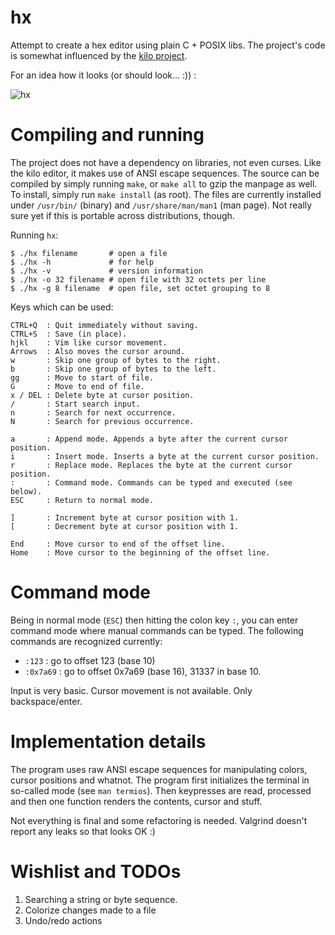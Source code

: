 # hx
Attempt to create a hex editor using plain C + POSIX libs. The project's code
is somewhat influenced by the [kilo project](https://github.com/antirez/kilo).

For an idea how it looks (or should look... :)) :

![hx](http://i.imgur.com/EjQ5TeI.png)

# Compiling and running
The project does not have a dependency on libraries, not even curses. Like the
kilo editor, it makes use of ANSI escape sequences. The source can be compiled
by simply running `make`, or `make all` to gzip the manpage as well. To install,
simply run `make install` (as root). The files are currently installed under
`/usr/bin/` (binary) and `/usr/share/man/man1` (man page). Not really sure yet
if this is portable across distributions, though.

Running `hx`:

	$ ./hx filename       # open a file
	$ ./hx -h             # for help
	$ ./hx -v             # version information
	$ ./hx -o 32 filename # open file with 32 octets per line
	$ ./hx -g 8 filename  # open file, set octet grouping to 8

Keys which can be used:

    CTRL+Q  : Quit immediately without saving.
	CTRL+S  : Save (in place).
	hjkl    : Vim like cursor movement.
	Arrows  : Also moves the cursor around.
	w       : Skip one group of bytes to the right.
	b       : Skip one group of bytes to the left.
	gg      : Move to start of file.
	G       : Move to end of file.
	x / DEL : Delete byte at cursor position.
	/       : Start search input.
	n       : Search for next occurrence.
	N       : Search for previous occurrence.

	a       : Append mode. Appends a byte after the current cursor position.
	i       : Insert mode. Inserts a byte at the current cursor position.
	r       : Replace mode. Replaces the byte at the current cursor position.
	:       : Command mode. Commands can be typed and executed (see below).
	ESC     : Return to normal mode.

	]       : Increment byte at cursor position with 1.
	[       : Decrement byte at cursor position with 1.

	End     : Move cursor to end of the offset line.
	Home    : Move cursor to the beginning of the offset line.


# Command mode

Being in normal mode (`ESC`) then hitting the colon key `:`, you can enter command
mode where manual commands can be typed. The following commands are recognized currently:

* `:123`      : go to offset 123 (base 10)
* `:0x7a69`   : go to offset 0x7a69 (base 16), 31337 in base 10.

Input is very basic. Cursor movement is not available. Only backspace/enter.

# Implementation details
The program uses raw ANSI escape sequences for manipulating colors, cursor
positions and whatnot. The program first initializes the terminal in
so-called mode (see `man termios`). Then keypresses are read, processed
and then one function renders the contents, cursor and stuff.

Not everything is final and some refactoring is needed. Valgrind doesn't
report any leaks so that looks OK :)

# Wishlist and TODOs

1. Searching a string or byte sequence.
1. Colorize changes made to a file
1. Undo/redo actions
